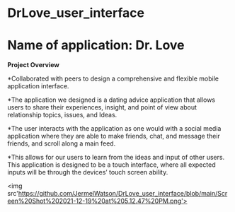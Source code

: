 # DrLove_user_interface

# Name of application: Dr. Love

**Project Overview**

*Collaborated with peers to design a comprehensive and flexible mobile application interface. 

*The application we designed is a dating advice application that allows users to share their experiences, insight, and point of view about relationship topics, issues, and Ideas. 

*The user interacts with the application as one would with a social media application where they are able to make friends, chat, and message their friends, and scroll along a main feed. 

*This allows for our users to learn from the ideas and input of other users. This application is designed to be a touch interface, where all expected inputs will be through the devices’ touch screen ability.


<img src'https://github.com/JermelWatson/DrLove_user_interface/blob/main/Screen%20Shot%202021-12-19%20at%205.12.47%20PM.png'>

